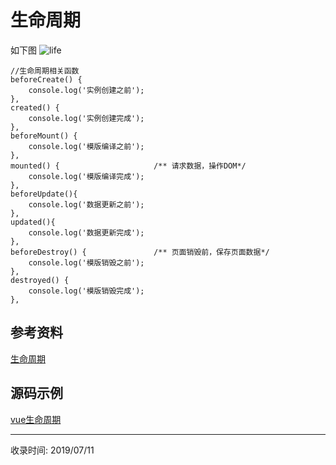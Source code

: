 # 生命周期

如下图
![life](http://file.uzykj.com/lifecycle.png)

```vuejs
//生命周期相关函数
beforeCreate() {
    console.log('实例创建之前');
},
created() {
    console.log('实例创建完成');
},
beforeMount() {
    console.log('模版编译之前');
},
mounted() {                     /** 请求数据，操作DOM*/
    console.log('模版编译完成');
},
beforeUpdate(){
    console.log('数据更新之前');
},
updated(){
    console.log('数据更新完成');
},
beforeDestroy() {               /** 页面销毁前，保存页面数据*/
    console.log('模版销毁之前');
},
destroyed() {
    console.log('模版销毁完成');
},
```


## 参考资料
[生命周期](https://cn.vuejs.org/v2/guide/instance.html#%E7%94%9F%E5%91%BD%E5%91%A8%E6%9C%9F%E5%9B%BE%E7%A4%BA)

## 源码示例
[vue生命周期](https://github.com/ghostxbh/VUE-Study/tree/master/vuedemo/demo08)


---
收录时间: 2019/07/11

<Vssue :title="$title" />
